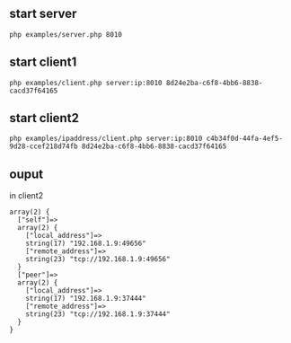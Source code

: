 ## start server
```
php examples/server.php 8010 

```

## start client1
```
php examples/client.php server:ip:8010 8d24e2ba-c6f8-4bb6-8838-cacd37f64165

```

## start client2
```
php examples/ipaddress/client.php server:ip:8010 c4b34f0d-44fa-4ef5-9d28-ccef218d74fb 8d24e2ba-c6f8-4bb6-8838-cacd37f64165

```

## ouput

in client2
```
array(2) {
  ["self"]=>
  array(2) {
    ["local_address"]=>
    string(17) "192.168.1.9:49656"
    ["remote_address"]=>
    string(23) "tcp://192.168.1.9:49656"
  }
  ["peer"]=>
  array(2) {
    ["local_address"]=>
    string(17) "192.168.1.9:37444"
    ["remote_address"]=>
    string(23) "tcp://192.168.1.9:37444"
  }
}
```